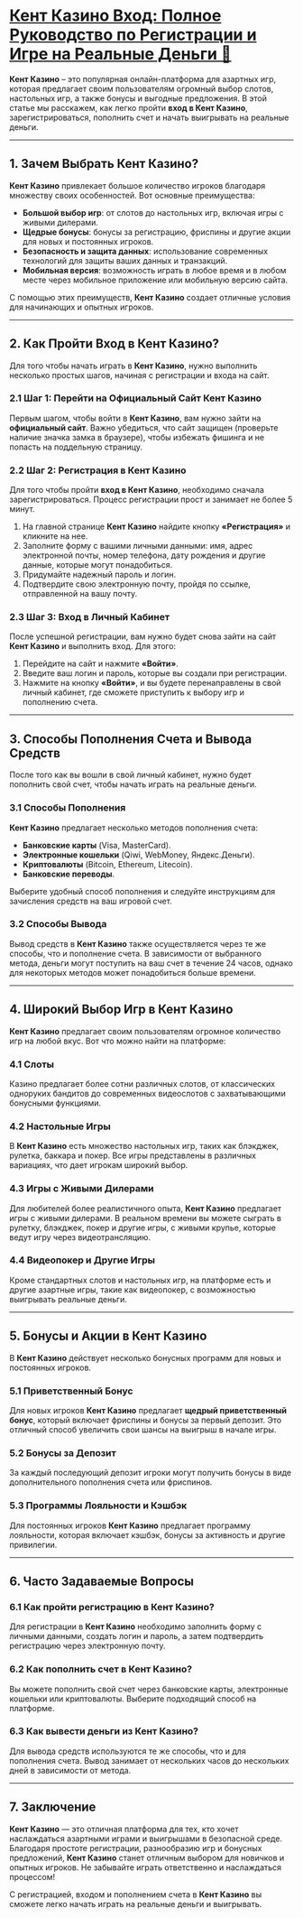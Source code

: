 # [Кент Казино Вход: Полное Руководство по Регистрации и Игре на Реальные Деньги 🎰](https://brandplay.link/XRH1g6Vb)

**Кент Казино** – это популярная онлайн-платформа для азартных игр, которая предлагает своим пользователям огромный выбор слотов, настольных игр, а также бонусы и выгодные предложения. В этой статье мы расскажем, как легко пройти **вход в Кент Казино**, зарегистрироваться, пополнить счет и начать выигрывать на реальные деньги.

***

## 1. Зачем Выбрать Кент Казино?

**Кент Казино** привлекает большое количество игроков благодаря множеству своих особенностей. Вот основные преимущества:

* **Большой выбор игр**: от слотов до настольных игр, включая игры с живыми дилерами.
* **Щедрые бонусы**: бонусы за регистрацию, фриспины и другие акции для новых и постоянных игроков.
* **Безопасность и защита данных**: использование современных технологий для защиты ваших данных и транзакций.
* **Мобильная версия**: возможность играть в любое время и в любом месте через мобильное приложение или мобильную версию сайта.

С помощью этих преимуществ, **Кент Казино** создает отличные условия для начинающих и опытных игроков.

***

## 2. Как Пройти Вход в Кент Казино?

Для того чтобы начать играть в **Кент Казино**, нужно выполнить несколько простых шагов, начиная с регистрации и входа на сайт.

### 2.1 Шаг 1: Перейти на Официальный Сайт Кент Казино

Первым шагом, чтобы войти в **Кент Казино**, вам нужно зайти на **официальный сайт**. Важно убедиться, что сайт защищен (проверьте наличие значка замка в браузере), чтобы избежать фишинга и не попасть на поддельную страницу.

### 2.2 Шаг 2: Регистрация в Кент Казино

Для того чтобы пройти **вход в Кент Казино**, необходимо сначала зарегистрироваться. Процесс регистрации прост и занимает не более 5 минут.

1. На главной странице **Кент Казино** найдите кнопку **«Регистрация»** и кликните на нее.
2. Заполните форму с вашими личными данными: имя, адрес электронной почты, номер телефона, дату рождения и другие данные, которые могут понадобиться.
3. Придумайте надежный пароль и логин.
4. Подтвердите свою электронную почту, пройдя по ссылке, отправленной на вашу почту.

### 2.3 Шаг 3: Вход в Личный Кабинет

После успешной регистрации, вам нужно будет снова зайти на сайт **Кент Казино** и выполнить вход. Для этого:

1. Перейдите на сайт и нажмите **«Войти»**.
2. Введите ваш логин и пароль, которые вы создали при регистрации.
3. Нажмите на кнопку **«Войти»**, и вы будете перенаправлены в свой личный кабинет, где сможете приступить к выбору игр и пополнению счета.

***

## 3. Способы Пополнения Счета и Вывода Средств

После того как вы вошли в свой личный кабинет, нужно будет пополнить свой счет, чтобы начать играть на реальные деньги.

### 3.1 Способы Пополнения

**Кент Казино** предлагает несколько методов пополнения счета:

* **Банковские карты** (Visa, MasterCard).
* **Электронные кошельки** (Qiwi, WebMoney, Яндекс.Деньги).
* **Криптовалюты** (Bitcoin, Ethereum, Litecoin).
* **Банковские переводы**.

Выберите удобный способ пополнения и следуйте инструкциям для зачисления средств на ваш игровой счет.

### 3.2 Способы Вывода

Вывод средств в **Кент Казино** также осуществляется через те же способы, что и пополнение счета. В зависимости от выбранного метода, деньги могут поступить на ваш счет в течение 24 часов, однако для некоторых методов может понадобиться больше времени.

***

## 4. Широкий Выбор Игр в Кент Казино

**Кент Казино** предлагает своим пользователям огромное количество игр на любой вкус. Вот что можно найти на платформе:

### 4.1 Слоты

Казино предлагает более сотни различных слотов, от классических одноруких бандитов до современных видеослотов с захватывающими бонусными функциями.

### 4.2 Настольные Игры

В **Кент Казино** есть множество настольных игр, таких как блэкджек, рулетка, баккара и покер. Все игры представлены в различных вариациях, что дает игрокам широкий выбор.

### 4.3 Игры с Живыми Дилерами

Для любителей более реалистичного опыта, **Кент Казино** предлагает игры с живыми дилерами. В реальном времени вы можете сыграть в рулетку, блэкджек, покер и другие игры, с живыми крупье, которые ведут игру через видеотрансляцию.

### 4.4 Видеопокер и Другие Игры

Кроме стандартных слотов и настольных игр, на платформе есть и другие азартные игры, такие как видеопокер, с возможностью выигрывать реальные деньги.

***

## 5. Бонусы и Акции в Кент Казино

В **Кент Казино** действует несколько бонусных программ для новых и постоянных игроков.

### 5.1 Приветственный Бонус

Для новых игроков **Кент Казино** предлагает **щедрый приветственный бонус**, который включает фриспины и бонусы за первый депозит. Это отличный способ увеличить свои шансы на выигрыш в начале игры.

### 5.2 Бонусы за Депозит

За каждый последующий депозит игроки могут получить бонусы в виде дополнительного пополнения счета или фриспинов.

### 5.3 Программы Лояльности и Кэшбэк

Для постоянных игроков **Кент Казино** предлагает программу лояльности, которая включает кэшбэк, бонусы за активность и другие привилегии.

***

## 6. Часто Задаваемые Вопросы

### 6.1 Как пройти регистрацию в **Кент Казино**?

Для регистрации в **Кент Казино** необходимо заполнить форму с личными данными, создать логин и пароль, а затем подтвердить регистрацию через электронную почту.

### 6.2 Как пополнить счет в **Кент Казино**?

Вы можете пополнить свой счет через банковские карты, электронные кошельки или криптовалюты. Выберите подходящий способ на платформе.

### 6.3 Как вывести деньги из **Кент Казино**?

Для вывода средств используются те же способы, что и для пополнения счета. Вывод занимает от нескольких часов до нескольких дней в зависимости от метода.

***

## 7. Заключение

**Кент Казино** — это отличная платформа для тех, кто хочет наслаждаться азартными играми и выигрышами в безопасной среде. Благодаря простоте регистрации, разнообразию игр и бонусных предложений, **Кент Казино** станет отличным выбором для новичков и опытных игроков. Не забывайте играть ответственно и наслаждаться процессом!

С регистрацией, входом и пополнением счета в **Кент Казино** вы сможете легко начать играть на реальные деньги и выигрывать.
